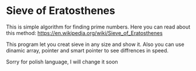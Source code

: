 # Sieve of Eratosthenes

This is simple algorithm for finding prime numbers.
Here you can read about this method: https://en.wikipedia.org/wiki/Sieve_of_Eratosthenes

This program let you creat sieve in any size and show it. Also you can use dinamic array, pointer and smart pointer to see diffrences in speed.

Sorry for polish language, I will change it soon
